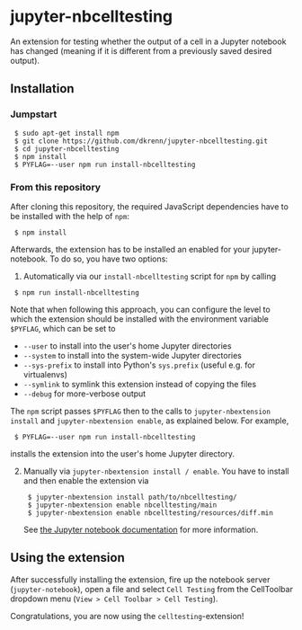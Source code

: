 # jupyter-nbcelltesting


An extension for testing whether the output of a cell in a Jupyter notebook has changed
(meaning if it is different from a previously saved desired output).

## Installation

### Jumpstart

```
 $ sudo apt-get install npm
 $ git clone https://github.com/dkrenn/jupyter-nbcelltesting.git
 $ cd jupyter-nbcelltesting
 $ npm install
 $ PYFLAG=--user npm run install-nbcelltesting
```

### From this repository

After cloning this repository, the required JavaScript dependencies have to be
installed with the help of `npm`:

```
 $ npm install
```

Afterwards, the extension has to be installed an enabled for your jupyter-notebook.
To do so, you have two options:

1. Automatically via our `install-nbcelltesting` script for `npm` by calling
  ```
   $ npm run install-nbcelltesting
  ```
  Note that when following this approach, you can configure the level to which the
  extension should be installed with the environment variable `$PYFLAG`, which can
  be set to
  - `--user` to install into the user's home Jupyter directories
  - `--system` to install into the system-wide Jupyter directories
  - `--sys-prefix` to install into Python's `sys.prefix` (useful e.g. for virtualenvs)
  - `--symlink` to symlink this extension instead of copying the files
  - `--debug` for more-verbose output

  The `npm` script passes `$PYFLAG` then to the calls to `jupyter-nbextension install`
  and `jupyter-nbextension enable`, as explained below. For example,
  ```
   $ PYFLAG=--user npm run install-nbcelltesting
  ```
  installs the extension into the user's home Jupyter directory.

2. Manually via `jupyter-nbextension install / enable`. You have to install and
   then enable the extension via
   ```
    $ jupyter-nbextension install path/to/nbcelltesting/
    $ jupyter-nbextension enable nbcelltesting/main
    $ jupyter-nbextension enable nbcelltesting/resources/diff.min
   ```
   See [the Jupyter notebook documentation](http://jupyter-notebook.readthedocs.io/en/latest/extending/frontend_extensions.html?highlight=nbextension#installing-and-enabling-extensions)
   for more information.

## Using the extension

After successfully installing the extension, fire up the notebook server (`jupyter-notebook`), open a file and
select `Cell Testing` from the CellToolbar dropdown menu (`View > Cell Toolbar > Cell Testing`).

Congratulations, you are now using the `celltesting`-extension!
